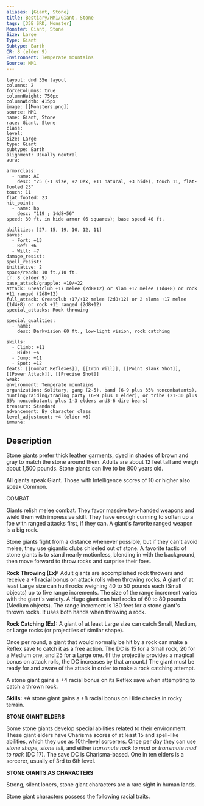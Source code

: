```yaml
---
aliases: [Giant, Stone]
title: Bestiary/MM1/Giant, Stone
tags: [35E_SRD, Monster]
Monster: Giant, Stone
Size: Large
Type: Giant
Subtype: Earth
CR: 8 (elder 9)
Environnent: Temperate mountains
Source: MM1
---
```


```statblock
layout: dnd 35e layout
columns: 2
forceColumns: true
columnHeight: 750px
columnWidth: 415px
image: [[Monsters.png]]
source: MM1
name: Giant, Stone
race: Giant, Stone
class: 
level: 
size: Large
type: Giant
subtype: Earth
alignment: Usually neutral
aura: 

armorclass:
  - name: AC
    desc: "25 (-1 size, +2 Dex, +11 natural, +3 hide), touch 11, flat-footed 23"
touch: 11
flat_footed: 23
hit_point:
  - name: hp
    desc: "119 ; 14d8+56"
speed: 30 ft. in hide armor (6 squares); base speed 40 ft.

abilities: [27, 15, 19, 10, 12, 11]
saves:
  - Fort: +13
  - Ref: +6
  - Will: +7
damage_resist: 
spell_resist: 
initiative: 2
space/reach: 10 ft./10 ft.
cr: 8 (elder 9)
base_attack/grapple: +10/+22
attack: Greatclub +17 melee (2d8+12) or slam +17 melee (1d4+8) or rock +11 ranged (2d8+12)
full_attack: Greatclub +17/+12 melee (2d8+12) or 2 slams +17 melee (1d4+8) or rock +11 ranged (2d8+12)
special_attacks: Rock throwing

special_qualities:
  - name: 
    desc: Darkvision 60 ft., low-light vision, rock catching

skills:
  - Climb: +11
  - Hide: +6
  - Jump: +11
  - Spot: +12
feats: [[Combat Reflexes]], [[Iron Will]], [[Point Blank Shot]], [[Power Attack]], [[Precise Shot]]
weak: 
environment: Temperate mountains
organization: Solitary, gang (2-5), band (6-9 plus 35% noncombatants), hunting/raiding/trading party (6-9 plus 1 elder), or tribe (21-30 plus 35% noncombatants plus 1-3 elders and3-6 dire bears)
treasure: Standard
advancement: By character class
level_adjustment: +4 (elder +6)
immune: 
```

## Description

<p>Stone giants prefer thick leather garments, dyed in shades of brown and gray to match the stone around them. Adults are about 12 feet tall and weigh about 1,500 pounds. Stone giants can live to be 800 years old.</p>
<p>All giants speak Giant. Those with Intelligence scores of 10 or higher also speak Common.</p>
<p>COMBAT</p>
<p>Giants relish melee combat. They favor massive two-handed weapons and wield them with impressive skill. They have enough cunning to soften up a foe with ranged attacks first, if they can. A giant's favorite ranged weapon is a big rock.</p>
<p>Stone giants fight from a distance whenever possible, but if they can't avoid melee, they use gigantic clubs chiseled out of stone. A favorite tactic of stone giants is to stand nearly motionless, blending in with the background, then move forward to throw rocks and surprise their foes.</p>
<p>
            <b>Rock Throwing (Ex):</b> Adult giants are accomplished rock throwers and receive a +1 racial bonus on attack rolls when throwing rocks. A giant of at least Large size can hurl rocks weighing 40 to 50 pounds each (Small objects) up to five range increments. The size of the range increment varies with the giant's variety. A Huge giant can hurl rocks of 60 to 80 pounds (Medium objects). The range increment is 180 feet for a stone giant's thrown rocks. It uses both hands when throwing a rock.</p>
<p>
            <b>Rock Catching (Ex):</b> A giant of at least Large size can catch Small, Medium, or Large rocks (or projectiles of similar shape).</p>
<p>Once per round, a giant that would normally be hit by a rock can make a Reflex save to catch it as a free action. The DC is 15 for a Small rock, 20 for a Medium one, and 25 for a Large one. (If the projectile provides a magical bonus on attack rolls, the DC increases by that amount.) The giant must be ready for and aware of the attack in order to make a rock catching attempt.</p>
<p>A stone giant gains a +4 racial bonus on its Reflex save when attempting to catch a thrown rock.</p>
<p>
            <b>Skills:</b> *A stone giant gains a +8 racial bonus on Hide checks in rocky terrain.</p>
<p>
            <b>STONE GIANT ELDERS</b>
          </p>
<p>Some stone giants develop special abilities related to their environment. These giant elders have Charisma scores of at least 15 and spell-like abilities, which they use as 10th-level sorcerers. Once per day they can use <i>stone shape, stone tell,</i> and either <i>transmute rock to mud</i> or <i>transmute mud to rock</i> (DC 17). The save DC is Charisma-based. One in ten elders is a sorcerer, usually of 3rd to 6th level.</p>
<p>
            <b>STONE GIANTS AS CHARACTERS</b>
          </p>
<p>Strong, silent loners, stone giant characters are a rare sight in human lands.</p>
<p>Stone giant characters possess the following racial traits.</p>